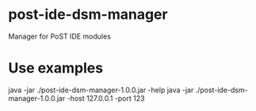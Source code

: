 # post-ide-dsm-manager
 Manager for PoST IDE modules
 
# Use examples

 java -jar ./post-ide-dsm-manager-1.0.0.jar -help
 java -jar ./post-ide-dsm-manager-1.0.0.jar -host 127.0.0.1 -port 123
